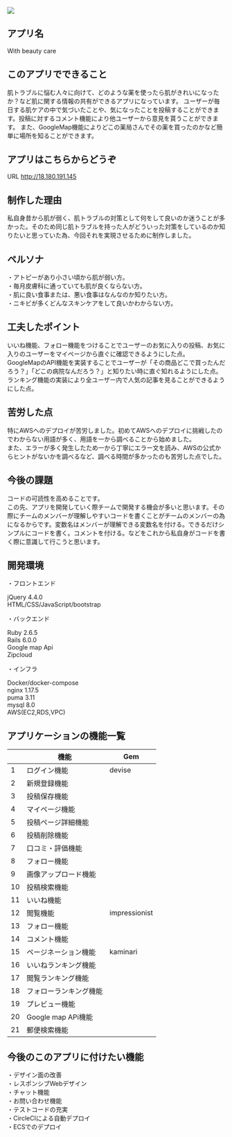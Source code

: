 ![](https://i.gyazo.com/335652e84d2e63b84a50286b6c3b481c.png)

## アプリ名
With beauty care

## このアプリでできること
肌トラブルに悩む人々に向けて、どのような薬を使ったら肌がきれいになったか？など肌に関する情報の共有ができるアプリになっています。
ユーザーが毎日する肌ケアの中で気づいたことや、気になったことを投稿することができます。投稿に対するコメント機能により他ユーザーから意見を貰うことができます。
また、GoogleMap機能によりどこの薬局さんでその薬を買ったのかなど簡単に場所を知ることができます。

## アプリはこちらからどうぞ
URL http://18.180.191.145

## 制作した理由
私自身昔から肌が弱く、肌トラブルの対策として何をして良いのか迷うことが多かった。そのため同じ肌トラブルを持った人がどういった対策をしているのか知りたいと思っていた為、今回それを実現させるために制作しました。

## ペルソナ
・アトピーがあり小さい頃から肌が弱い方。<br>
・毎月皮膚科に通っていても肌が良くならない方。<br>
・肌に良い食事または、悪い食事はなんなのか知りたい方。<br>
・ニキビが多くどんなスキンケアをして良いかわからない方。

## 工夫したポイント
いいね機能、フォロー機能をつけることでユーザーのお気に入りの投稿、お気に入りのユーザーをマイページから直ぐに確認できるようにした点。<br>
GoogleMapのAPI機能を実装することでユーザーが「その商品どこで買ったんだろう？」「どこの病院なんだろう？」と知りたい時に直ぐ知れるようにした点。<br>
ランキング機能の実装により全ユーザー内で人気の記事を見ることができるようにした点。

## 苦労した点
特にAWSへのデプロイが苦労しました。初めてAWSへのデプロイに挑戦したのでわからない用語が多く、用語を一から調べることから始めました。<br>
また、エラーが多く発生したため一から丁寧にエラー文を読み、AWSの公式からヒントがないかを調べるなど、調べる時間が多かったのも苦労した点でした。

## 今後の課題
コードの可読性を高めることです。<br>
この先、アプリを開発していく際チームで開発する機会が多いと思います。その際にチームのメンバーが理解しやすいコードを書くことがチームのメンバーの為になるからです。変数名はメンバーが理解できる変数名を付ける。できるだけシンプルにコードを書く。コメントを付ける。などをこれから私自身がコードを書く際に意識して行こうと思います。


## 開発環境
・フロントエンド<br>

 jQuery 4.4.0<br>
 HTML/CSS/JavaScript/bootstrap

・バックエンド

 Ruby 2.6.5<br>
 Rails 6.0.0<br>
 Google map Api<br>
 Zipcloud
 
 ・インフラ
 
  Docker/docker-compose<br>
  nginx 1.17.5<br>
  puma 3.11<br>
  mysql 8.0<br>
  AWS(EC2,RDS,VPC)

## アプリケーションの機能一覧

|  | 機能               |Gem    |
|--|------------------|-------|
|1 |ログイン機能        |devise |
|2 |新規登録機能        |       |
|3 |投稿保存機能        |       | 
|4 |マイページ機能      |       |  
|5 |投稿ページ詳細機能   |       |
|6 |投稿削除機能        |       |  
|7 |口コミ・評価機能     |       |  
|8 |フォロー機能        |       |
|9 |画像アップロード機能|       |
|10|投稿検索機能        |       |
|11|いいね機能          |       |
|12|閲覧機能            |impressionist       |
|13|フォロー機能        |       |
|14|コメント機能        |       |
|15|ページネーション機能|  kaminari     |
|16|いいねランキング機能 |       |
|17|閲覧ランキング機能   |       |
|18|フォローランキング機能|       |
|19|プレビュー機能      |         |
|20|Google map APi機能 |       |
|21|郵便検索機能　　　　|        |

## 今後のこのアプリに付けたい機能
・デザイン面の改善<br>
・レスポンシブWebデザイン<br>
・チャット機能<br>
・お問い合わせ機能<br>
・テストコードの充実<br>
・CircleCIによる自動デプロイ<br>
・ECSでのデプロイ
